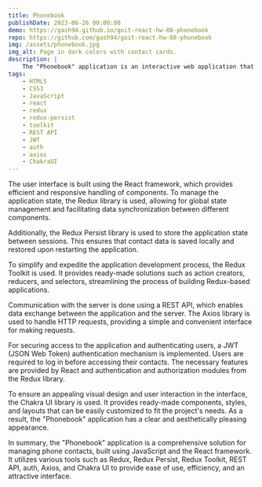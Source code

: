 ```yaml
---
title: Phonebook
publishDate: 2023-06-26 00:00:00
demo: https://gash94.github.io/goit-react-hw-08-phonebook
repo: https://github.com/gash94/goit-react-hw-08-phonebook
img: /assets/phonebook.jpg
img_alt: Page in dark colors with contact cards.
description: |
    The "Phonebook" application is an interactive web application that allows users to manage their phone contacts. The main goal of this application is to enable users to add, edit, delete, and browse their contacts in a simple and intuitive way.
tags:
    - HTML5
    - CSS3
    - JavaScript
    - react
    - redux
    - redux-persist
    - toolkit
    - REST API
    - JWT
    - auth
    - axios
    - ChakraUI
---
```


The user interface is built using the React framework, which provides efficient and responsive handling of components. To manage the application state, the Redux library is used, allowing for global state management and facilitating data synchronization between different components.

Additionally, the Redux Persist library is used to store the application state between sessions. This ensures that contact data is saved locally and restored upon restarting the application.

To simplify and expedite the application development process, the Redux Toolkit is used. It provides ready-made solutions such as action creators, reducers, and selectors, streamlining the process of building Redux-based applications.

Communication with the server is done using a REST API, which enables data exchange between the application and the server. The Axios library is used to handle HTTP requests, providing a simple and convenient interface for making requests.

For securing access to the application and authenticating users, a JWT (JSON Web Token) authentication mechanism is implemented. Users are required to log in before accessing their contacts. The necessary features are provided by React and authentication and authorization modules from the Redux library.

To ensure an appealing visual design and user interaction in the interface, the Chakra UI library is used. It provides ready-made components, styles, and layouts that can be easily customized to fit the project's needs. As a result, the "Phonebook" application has a clear and aesthetically pleasing appearance.

In summary, the "Phonebook" application is a comprehensive solution for managing phone contacts, built using JavaScript and the React framework. It utilizes various tools such as Redux, Redux Persist, Redux Toolkit, REST API, auth, Axios, and Chakra UI to provide ease of use, efficiency, and an attractive interface.
